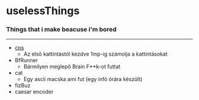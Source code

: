 # uselessThings
### Things that i make beacuse i'm bored
___
- [cps](https://petidev.github.io/uselessThings/cps)
  - Az első kattintástól kezdve 1mp-ig számolja a kattintásokat
- BfRunner
  - Bármilyen meglepő Brain F**k-ot futtat
- cat
  - Egy ascii macska ami fut (egy infó órára készült)
- fizBuz
- caesar encoder
